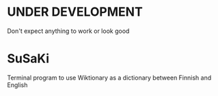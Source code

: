 # UNDER DEVELOPMENT
Don't expect anything to work or look good

# SuSaKi
Terminal program to use Wiktionary as a dictionary between Finnish and English

